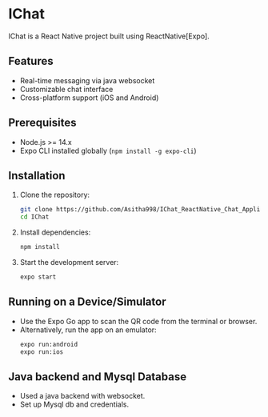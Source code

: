 # IChat

IChat is a React Native project built using ReactNative[Expo].

## Features

- Real-time messaging via java websocket
- Customizable chat interface
- Cross-platform support (iOS and Android)

## Prerequisites

- Node.js >= 14.x
- Expo CLI installed globally (`npm install -g expo-cli`)

## Installation

1. Clone the repository:
    ```bash
    git clone https://github.com/Asitha998/IChat_ReactNative_Chat_Application.git
    cd IChat
    ```

2. Install dependencies:
    ```bash
    npm install
    ```

3. Start the development server:
    ```bash
    expo start
    ```

## Running on a Device/Simulator

- Use the Expo Go app to scan the QR code from the terminal or browser.
- Alternatively, run the app on an emulator:
  ```bash
  expo run:android
  expo run:ios
  ```
 ## Java backend and Mysql Database

- Used a java backend with websocket.
- Set up Mysql db and credentials.

